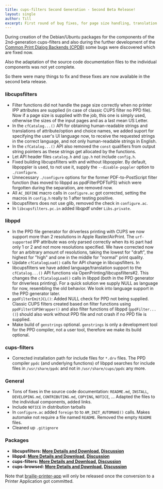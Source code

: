 ```yaml
---
title: cups-filters Second Generation - Second Beta Release!
layout: single
author: Till
excerpt: First round of bug fixes, for page size handling, translation support, build systems, source code documentation
---
```

During creation of the Debian/Ubuntu packages for the components of the 2nd-generation cups-filters and also during the further development of the [Common Print Dialog Backends (CPDB)](https://openprinting.github.io/achievements/#common-print-dialog-backends) some bugs were discovered which are fixed now.

Also the adaptation of the source code documentation files to the individual components was not yet complete.

So there were many things to fix and these fixes are now available in the second beta release.

### libcupsfilters

- Filter functions did not handle the page size correctly when no printer IPP attributes are supplied (in case of classic CUPS filter no PPD file). Now if a page size is supplied with the job, this one is simply used, otherwise the sizes of the input pages and as a last mean US Letter.
- In the `cfCatalog...()` API for obtaining human-readable strings and translations of attribute/option and choice names, we added suport for specifying the user's UI language now, to receive the requested strings in the correct language, and not only human-readable strings in English.
- In the `cfCatalog...()` API also removed the `const` qualifiers from output string pointers as these strings get allocated by the functions.
- Let API header files `catalog.h` and `ipp.h` not include `config.h`.
- Fixed building libcupsfilters with and without libpoppler. By default, libpoppler is used, to not use it, supply the `--disable-poppler` option to `./configure`.
- Unnecessary `./configure` options for the former PDF-to-PostScript filter function (has moved to libppd as ppdFilterPDFToPS) which were forgotten during the separation, are removed now.
- All `AC_DEFINE` macro calls in `configure.ac` got corrected, setting the macros in `config.h` really to 1 after testing positive.
- libcupsfilters does not use glib, removed the check in `configure.ac`.
- In `libcupsfilters.pc.in` added libqpdf under `Libs.private`.

### libppd

- In the PPD file generator for driverless printing with CUPS we now support more than 2 resolutions in Apple Raster/AirPrint. The `urf-supported` IPP attribute was only parsed correctly when its `RS` part had only 1 or 2 and not more resolutions specified. We have corrected now for an arbitrary amount of resolutions, taking the lowest for "draft", the highest for "high" and one in the middle for "normal" print quality.
- Update `cfCatalogLoad()` calls for API change in libcupsfilters. In libcupsfilters we have added language/translation support to the `cfCatalog...()` API functions via OpenPrinting/libcupsfilters#2. This changes the `cfCatalogLoad()` calls in libppd (both in the PPD generator for driverless printing). For a quick solution we supply NULL as language for now, resembling the old behavior. We look into language support in the PPD generator later.
- `ppdFilterEmitJCL()`: Added NULL check for PPD not being supplied. Classic CUPS filters created based on filter functions using `ppdFilterCUPSWrapper()` and also filter functions of libppd (`ppdFilter...()`) should also work without PPD file and not crash if no PPD file is supplied.
- Make build of `genstrings` optional. `genstrings` is only a development tool for the PPD compiler, not a user tool, therefore we make its build optional.

### cups-filters

- Corrected installation path for include files for `*.drv` files. The PPD compiler `ppdc` (and underlying functions) of libppd searches for include files in `/usr/share/ppdc` and not in `/usr/share/cups/ppdc` any more.

### General

- Tons of fixes in the source code documentation: `README.md`, `INSTALL`, `DEVELOPING.md`, `CONTRIBUTING.md`, `COPYING`, `NOTICE`, ... Adapted the files to the individual components, added links.
- Include `NOTICE` in distribution tarballs
- In `configure.ac` added `foreign` to to `AM_INIT_AUTOMAKE()` calls. Makes automake not require a file named `README`. Removed the empty `README` files.
- Cleaned up `.gitignore`

### Packages

- **libcupsfilters: [More Details and Download](https://github.com/OpenPrinting/libcupsfilters/releases/tag/2.0b2), [Discussion](https://github.com/OpenPrinting/libcupsfilters/discussions/4)**
- **libppd: [More Details and Download](https://github.com/OpenPrinting/libppd/releases/tag/2.0b2), [Discussion](https://github.com/OpenPrinting/libppd/discussions/5)**
- **cups-filters: [More Details and Download](https://github.com/OpenPrinting/cups-filters/releases/tag/2.0b2), [Discussion](https://github.com/OpenPrinting/cups-filters/discussions/494)**
- **cups-browsed: [More Details and Download](https://github.com/OpenPrinting/cups-browsed/releases/tag/2.0b2), [Discussion](https://github.com/OpenPrinting/cups-browsed/discussions/2)**

Note that [braille-printer-app](https://github.com/OpenPrinting/braille-printer-app) will only be released once the conversion to a Printer Application got committed.
